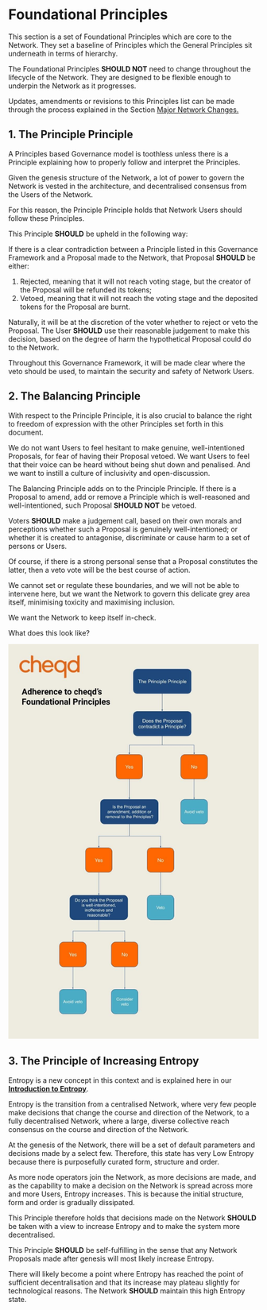 # Foundational Principles

This section is a set of Foundational Principles which are core to the Network. They set a baseline of Principles which the General Principles sit underneath in terms of hierarchy.

The Foundational Principles **SHOULD NOT** need to change throughout the lifecycle of the Network. They are designed to be flexible enough to underpin the Network as it progresses.

Updates, amendments or revisions to this Principles list can be made through the process explained in the Section [Major Network Changes.](https://docs.google.com/document/d/17\_N9Fs3j\_YOQdVZ3g3OZjOP8zbn5ZUpIHYQFdLC3uMs/edit#)

## 1. The Principle Principle

A Principles based Governance model is toothless unless there is a Principle explaining how to properly follow and interpret the Principles.

Given the genesis structure of the Network, a lot of power to govern the Network is vested in the architecture, and decentralised consensus from the Users of the Network.

For this reason, the Principle Principle holds that Network Users should follow these Principles.

This Principle **SHOULD** be upheld in the following way:

If there is a clear contradiction between a Principle listed in this Governance Framework and a Proposal made to the Network, that Proposal **SHOULD** be either:

1. Rejected, meaning that it will not reach voting stage, but the creator of the Proposal will be refunded its tokens;
2. Vetoed, meaning that it will not reach the voting stage and the deposited tokens for the Proposal are burnt.

Naturally, it will be at the discretion of the voter whether to reject or veto the Proposal. The User **SHOULD** use their reasonable judgement to make this decision, based on the degree of harm the hypothetical Proposal could do to the Network.

Throughout this Governance Framework, it will be made clear where the veto should be used, to maintain the security and safety of Network Users.

## 2. The Balancing Principle

With respect to the Principle Principle, it is also crucial to balance the right to freedom of expression with the other Principles set forth in this document.

We do not want Users to feel hesitant to make genuine, well-intentioned Proposals, for fear of having their Proposal vetoed. We want Users to feel that their voice can be heard without being shut down and penalised. And we want to instill a culture of inclusivity and open-discussion.

The Balancing Principle adds on to the Principle Principle. If there is a Proposal to amend, add or remove a Principle which is well-reasoned and well-intentioned, such Proposal **SHOULD NOT** be vetoed.

Voters **SHOULD** make a judgement call, based on their own morals and perceptions whether such a Proposal is genuinely well-intentioned; or whether it is created to antagonise, discriminate or cause harm to a set of persons or Users.

Of course, if there is a strong personal sense that a Proposal constitutes the latter, then a veto vote will be the best course of action.

We cannot set or regulate these boundaries, and we will not be able to intervene here, but we want the Network to govern this delicate grey area itself, minimising toxicity and maximising inclusion.

We want the Network to keep itself in-check.

What does this look like?

![Figure showing how governance decisions should be made](<../.gitbook/assets/cheqd principles tree diagram.jpg>)

## 3. The Principle of Increasing Entropy

Entropy is a new concept in this context and is explained here in our [**Introduction to Entropy**](https://docs.cheqd.io/governance/getting-started/introduction-to-entropy).

Entropy is the transition from a centralised Network, where very few people make decisions that change the course and direction of the Network, to a fully decentralised Network, where a large, diverse collective reach consensus on the course and direction of the Network.

At the genesis of the Network, there will be a set of default parameters and decisions made by a select few. Therefore, this state has very Low Entropy because there is purposefully curated form, structure and order.

As more node operators join the Network, as more decisions are made, and as the capability to make a decision on the Network is spread across more and more Users, Entropy increases. This is because the initial structure, form and order is gradually dissipated.

This Principle therefore holds that decisions made on the Network **SHOULD** be taken with a view to increase Entropy and to make the system more decentralised.

This Principle **SHOULD** be self-fulfilling in the sense that any Network Proposals made after genesis will most likely increase Entropy.

There will likely become a point where Entropy has reached the point of sufficient decentralisation and that its increase may plateau slightly for technological reasons. The Network **SHOULD** maintain this high Entropy state.
